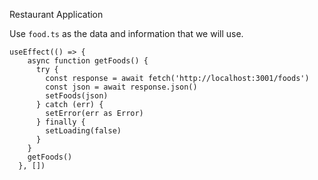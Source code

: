 Restaurant Application

Use `food.ts` as the data and information that we will use.

```tsx
useEffect(() => {
    async function getFoods() {
      try {
        const response = await fetch('http://localhost:3001/foods')
        const json = await response.json()
        setFoods(json)
      } catch (err) {
        setError(err as Error)
      } finally {
        setLoading(false)
      }
    }
    getFoods()
  }, [])
```
